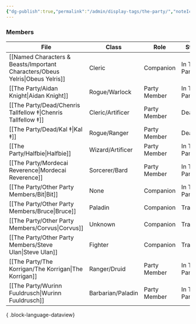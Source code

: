 ```yaml
---
{"dg-publish":true,"permalink":"/admin/display-tags/the-party/","noteIcon":""}
---
```


### Members
| File                                                                             | Class             | Role         | Status       |
| -------------------------------------------------------------------------------- | ----------------- | ------------ | ------------ |
| [[Named Characters & Beasts/Important Characters/Obeus Yelris\|Obeus Yelris]] | Cleric            | Companion    | In The Party |
| [[The Party/Aidan Knight\|Aidan Knight]]                                      | Rogue/Warlock     | Party Member | In The Party |
| [[The Party/Dead/Chenris Tallfellow ‡\|Chenris Tallfellow ‡]]                 | Cleric/Artificer  | Party Member | Dead         |
| [[The Party/Dead/Kal ‡\|Kal ‡]]                                               | Rogue/Ranger      | Party Member | Dead         |
| [[The Party/Halfbie\|Halfbie]]                                                | Wizard/Artificer  | Party Member | In The Party |
| [[The Party/Mordecai Reverence\|Mordecai Reverence]]                          | Sorcerer/Bard     | Party Member | In The Party |
| [[The Party/Other Party Members/Bit\|Bit]]                                    | None              | Companion    | In The Party |
| [[The Party/Other Party Members/Bruce\|Bruce]]                                | Paladin           | Companion    | Travelling   |
| [[The Party/Other Party Members/Corvus\|Corvus]]                              | Unknown           | Companion    | Travelling   |
| [[The Party/Other Party Members/Steve Ulan\|Steve Ulan]]                      | Fighter           | Companion    | Travelling   |
| [[The Party/The Korrigan/The Korrigan\|The Korrigan]]                         | Ranger/Druid      | Party Member | In The Party |
| [[The Party/Wurinn Fuuldrusch\|Wurinn Fuuldrusch]]                            | Barbarian/Paladin | Party Member | In The Party |

{ .block-language-dataview}
